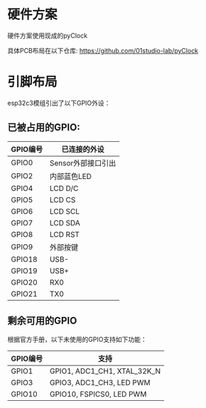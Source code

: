 # 硬件方案
硬件方案使用现成的pyClock

具体PCB布局在以下仓库: 
https://github.com/01studio-lab/pyClock

# 引脚布局
esp32c3模组引出了以下GPIO外设：

## 已被占用的GPIO: 
| GPIO编号 | 已连接的外设       |
| -------- | ------------------ |
| GPIO0    | Sensor外部接口引出 |
| GPIO2    | 内部蓝色LED        |
| GPIO4    | LCD D/C            |
| GPIO5    | LCD CS             |
| GPIO6    | LCD SCL            |
| GPIO7    | LCD SDA            |
| GPIO8    | LCD RST            |
| GPIO9    | 外部按键           |
| GPIO18   | USB-               |
| GPIO19   | USB+               |
| GPIO20   | RX0                |
| GPIO21   | TX0                |

## 剩余可用的GPIO

根据官方手册，以下未使用的GPIO支持如下功能：

| GPIO编号 | 支持                        |
| -------- | --------------------------- |
| GPIO1    | GPIO1, ADC1_CH1, XTAL_32K_N |
| GPIO3    | GPIO3, ADC1_CH3, LED PWM    |
| GPIO10   | GPIO10, FSPICS0, LED PWM    |
